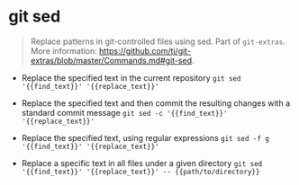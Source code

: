 # git sed
> Replace patterns in git-controlled files using sed.
> Part of `git-extras`.
> More information: <https://github.com/tj/git-extras/blob/master/Commands.md#git-sed>.

- Replace the specified text in the current repository
`git sed '{{find_text}}' '{{replace_text}}'`

- Replace the specified text and then commit the resulting changes with a standard commit message
`git sed -c '{{find_text}}' '{{replace_text}}'`

- Replace the specified text, using regular expressions
`git sed -f g '{{find_text}}' '{{replace_text}}'`

- Replace a specific text in all files under a given directory
`git sed '{{find_text}}' '{{replace_text}}' -- {{path/to/directory}}`
